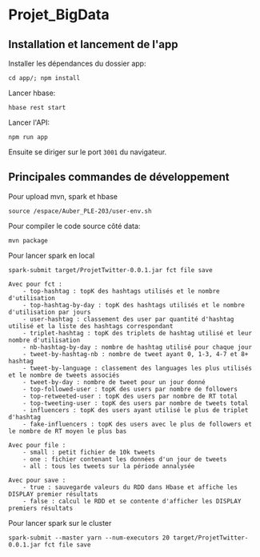 # Projet_BigData

## Installation et lancement de l'app
Installer les dépendances du dossier app:
```
cd app/; npm install
```
Lancer hbase:
```
hbase rest start
```
Lancer l'API:
```
npm run app
```
Ensuite se diriger sur le port `3001` du navigateur.


## Principales commandes de développement
Pour upload mvn, spark et hbase
```
source /espace/Auber_PLE-203/user-env.sh 
```

Pour compiler le code source côté data:
```
mvn package
```

Pour lancer spark en local
```
spark-submit target/ProjetTwitter-0.0.1.jar fct file save

Avec pour fct :
	- top-hashtag : topK des hashtags utilisés et le nombre d'utilisation
	- top-hashtag-by-day : topK des hashtags utilisés et le nombre d'utilisation par jours
	- user-hashtag : classement des user par quantité d'hashtag utilisé et la liste des hashtags correspondant 
	- triplet-hashtag : topK des triplets de hashtag utilisé et leur nombre d'utilisation
	- nb-hashtag-by-day : nombre de hashtag utilisé pour chaque jour
	- tweet-by-hashtag-nb : nombre de tweet ayant 0, 1-3, 4-7 et 8+ hashtag
	- tweet-by-language : classement des languages les plus utilisés et le nombre de tweets associés
	- tweet-by-day : nombre de tweet pour un jour donné
	- top-followed-user : topK des users par nombre de followers
	- top-retweeted-user : topK des users par nombre de RT total
	- top-tweeting-user : topK des users par nombre de tweets total
	- influencers : topK des users ayant utilisé le plus de triplet d'hashtag
	- fake-influencers : topK des users avec le plus de followers et le nombre de RT moyen le plus bas
	
Avec pour file :
	- small : petit fichier de 10k tweets
	- one : fichier contenant les données d'un jour de tweets
	- all : tous les tweets sur la période annalysée

Avec pour save :
	- true : sauvegarde valeurs du RDD dans Hbase et affiche les DISPLAY premier résultats
	- false : calcul le RDD et se contente d'afficher les DISPLAY premiers résultats
```

Pour lancer spark sur le cluster

```
spark-submit --master yarn --num-executors 20 target/ProjetTwitter-0.0.1.jar fct file save
```
